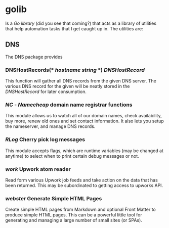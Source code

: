 # golib

Is a _Go library_ (did you see that coming?) that acts as a library of utilities that help automation tasks that I get caught up in.  The utilities are:

## DNS

The DNS package provides

### **DNSHostRecords(*** *hostname string* ***)** ***DNSHostRecord***

This function will gather all DNS records from the given DNS server. The various DNS record for the given will be neatly stored in the *DNSHostRecord* for later consumption.

### ***NC*** - *Namecheap* domain name registrar functions

This module allows us to watch all of our domain names, check availability, buy more, renew old ones and set contact information.  It also lets you setup the nameserver, and manage DNS records.

### ***RLog*** Cherry pick log messages

This module accepts flags, which are runtime variables (may be changed at anytime) to select when to print certain debug messages or not.

### ***work*** Upwork atom reader

Read form various Upwork job feeds and take action on the data that has been returned.  This may be subordinated to getting access to upworks API.

### ***webster*** Generate Simple HTML Pages

Create simple HTML pages from Markdown and optional Front Matter to produce simple HTML pages.  This can be a powerful little tool for generating and managing a large number of small sites (or SPAs).
